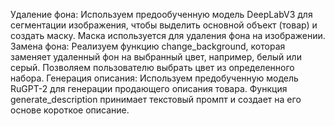 Удаление фона: Используем предообученную модель DeepLabV3 для сегментации изображения, чтобы выделить основной объект (товар) и создать маску. Маска используется для удаления фона на изображении.
Замена фона: Реализуем функцию change_background, которая заменяет удаленный фон на выбранный цвет, например, белый или серый. Позволяем пользователю выбрать цвет из определенного набора.
Генерация описания: Используем предобученную модель RuGPT-2 для генерации продающего описания товара. Функция generate_description принимает текстовый промпт и создает на его основе короткое описание.
